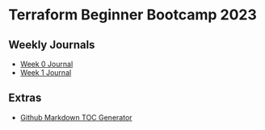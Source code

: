 # Terraform Beginner Bootcamp 2023
## Weekly Journals
- [Week 0 Journal](/journal/week0.md)
- [Week 1 Journal](/journal/week1.md)


## Extras
- [Github Markdown TOC Generator](https://ecotrust-canada.github.io/markdown-toc/)
    


